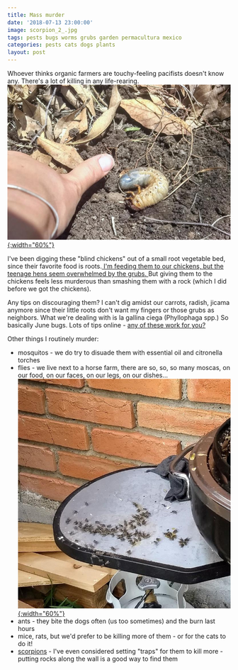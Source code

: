 ```yaml
---
title: Mass murder
date: '2018-07-13 23:00:00'
image: scorpion_2_.jpg
tags: pests bugs worms grubs garden permacultura mexico
categories: pests cats dogs plants
layout: post
---
```


Whoever thinks organic farmers are touchy-feeling pacifists doesn't know any. There's a lot of killing in any life-rearing.
[![](/images/gallinas_ciegas_.jpg){:width="60%"}](/images/gallinas_ciegas.jpg)

I've been digging these "blind chickens" out of a small root vegetable bed, since their favorite food is roots.[ I'm feeding them to our chickens, but the teenage hens seem overwhelmed by the grubs. ](https://www.youtube.com/watch?v=wALCfp6xmyQ) But giving them to the chickens feels less murderous than smashing them with a rock (which I did before we got the chickens). 

Any tips on discouraging them? I can't dig amidst our carrots, radish, jicama anymore since their little roots don't want my fingers or those grubs as neighbors. 
What we're dealing with is la gallina ciega (Phyllophaga spp.) So basically June bugs. Lots of tips online - [any of these work for you?](https://www.homeremedynation.com/how-to-get-rid-of-june-bugs-naturally-quickly/)

Other things I routinely murder:
* mosquitos - we do try to disuade them with essential oil and citronella torches
* flies - we live next to a horse farm, there are so, so, so many moscas, on our food, on our faces, on our legs, on our dishes...
[![](/images/moscas_.jpg){:width="60%"}](/images/moscas.jpg)
* ants - they bite the dogs often (us too sometimes) and the burn last hours
* mice, rats, but we'd prefer to be killing more of them - or for the cats to do it!
* [scorpions](https://reverdecer.annalisagross.com/2018/06/26/picadura-escorpion/) - I've even considered setting "traps" for them to kill more - putting rocks along the wall is a good way to find them